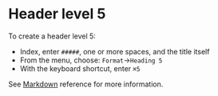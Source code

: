 # Header level 5

To create a header level 5:

- Index, enter `#####`, one or more spaces, and the title itself
- From the menu, choose: `Format`→`Heading 5`
- With the keyboard shortcut, enter `⌘5`

See  [Markdown](/stylo/documentation/markdown#md-headers) reference for more information. 
